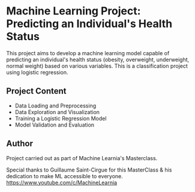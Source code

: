 #  Machine Learning Project: Predicting an Individual's Health Status

This project aims to develop a machine learning model capable of predicting an individual's health status (obesity, overweight, underweight, normal weight) based on various variables. This is a classification project using logistic regression.

## Project Content

- Data Loading and Preprocessing
- Data Exploration and Visualization
- Training a Logistic Regression Model
- Model Validation and Evaluation

## Author

Project carried out as part of Machine Learnia's Masterclass.

Special thanks to Guillaume Saint-Cirgue for this MasterClass & his dedication to make ML accessible to everyone.
https://www.youtube.com/c/MachineLearnia
